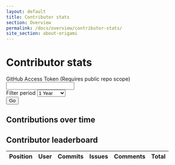 ```yaml
---
layout: default
title: Contributor stats
section: Overview
permalink: /docs/overview/contributor-stats/
site_section: about-origami
---
```


<link rel="stylesheet" href="//build.origami.ft.com/v2/bundles/css?modules=o-forms@1.0.3,o-buttons@^3.0.0" />

# Contributor stats

<div id="token-message" class="o-forms-message o-forms-message--error">
</div>
<div class="o-forms-group">
	<label class="o-forms-label" for="access-token">GitHub Access Token (Requires public repo scope)</label>
	<input id="access-token" class="o-forms-text" type="text" />
</div>

<div class="o-forms-group">
	<label class="o-forms-label" for="contrib-leaderboard__period">Filter period</label>
	<select name="" class="o-forms-select" id="select-leaderboard-period">
		<option value="12">1 Year</option>
		<option value="6">6 Months</option>
		<option value="3">3 Months</option>
		<option value="1">1 Month</option>
		<!-- <option value="1-week">1 Week</option> -->
	</select>
</div>

<div class="o-forms-group">
	<button class="o-buttons o-buttons--standout o-buttons--big" type="submit" id="get-contrib-stats">Go</button>
</div>

<h2>Contributions over time</h2>
<div id="chart_div"></div>

<h2>Contributor leaderboard</h2>
<table id="contrib-leaderboard">
	<thead>
		<tr>
			<th>Position</th>
			<th>User</th>
			<th>Commits</th>
			<th>Issues</th>
			<th>Comments</th>
			<th>Total</th>
		</tr>
	</thead>
	<tbody>
	</tbody>
</table>

<script type="text/javascript" src="https://www.google.com/jsapi"></script>
<script src="/js/contrib-stats.js"></script>

